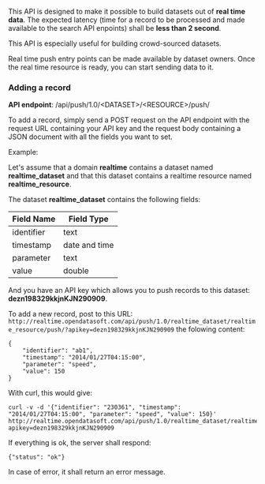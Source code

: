 This API is designed to make it possible to build datasets out of **real time data**. The expected latency (time for a record to be processed and made available to the search API enpoints) shall be **less than 2 second**.

This API is especially useful for building crowd-sourced datasets.

Real time push entry points can be made available by dataset owners. Once the real time resource is ready, you can start sending data to it.

### Adding a record

**API endpoint**: /api/push/1.0/&lt;DATASET&gt;/&lt;RESOURCE&gt;/push/

To add a record, simply send a POST request on the API endpoint with the request URL containing your API key and the request body containing a JSON document with all the fields you want to set.

Example:

Let's assume that a domain **realtime** contains a dataset named **realtime_dataset** and that this dataset contains a realtime resource named **realtime_resource**. 

The dataset **realtime_dataset** contains the following fields:

Field Name | Field Type
---------- | ----------
identifier | text
timestamp | date and time
parameter | text
value | double

And you have an API key which allows you to push records to this dataset: **dezn198329kkjnKJN290909**.

To add a new record, post to this URL: `http://realtime.opendatasoft.com/api/push/1.0/realtime_dataset/realtime_resource/push/?apikey=dezn198329kkjnKJN290909` the folowing content:

    {
    	"identifier": "ab1",
    	"timestamp": "2014/01/27T04:15:00",
    	"parameter": "speed",
    	"value": 150
    }

With curl, this would give:

    curl -v -d '{"identifier": "230361", "timestamp": "2014/01/27T04:15:00", "parameter": "speed", "value": 150}' http://realtime.opendatasoft.com/api/push/1.0/realtime_dataset/realtime_resource/push/?apikey=dezn198329kkjnKJN290909
    
If everything is ok, the server shall respond:

    {"status": "ok"}
    
In case of error, it shall return an error message.


